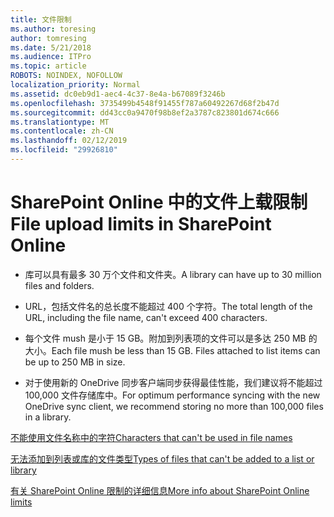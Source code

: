 ```yaml
---
title: 文件限制
ms.author: toresing
author: tomresing
ms.date: 5/21/2018
ms.audience: ITPro
ms.topic: article
ROBOTS: NOINDEX, NOFOLLOW
localization_priority: Normal
ms.assetid: dc0eb9d1-aec4-4c37-8e4a-b67089f3246b
ms.openlocfilehash: 3735499b4548f91455f787a60492267d68f2b47d
ms.sourcegitcommit: dd43cc0a9470f98b8ef2a3787c823801d674c666
ms.translationtype: MT
ms.contentlocale: zh-CN
ms.lasthandoff: 02/12/2019
ms.locfileid: "29926810"
---
```

# <a name="file-upload-limits-in-sharepoint-online"></a><span data-ttu-id="12806-102">SharePoint Online 中的文件上载限制</span><span class="sxs-lookup"><span data-stu-id="12806-102">File upload limits in SharePoint Online</span></span>

- <span data-ttu-id="12806-103">库可以具有最多 30 万个文件和文件夹。</span><span class="sxs-lookup"><span data-stu-id="12806-103">A library can have up to 30 million files and folders.</span></span>
    
- <span data-ttu-id="12806-104">URL，包括文件名的总长度不能超过 400 个字符。</span><span class="sxs-lookup"><span data-stu-id="12806-104">The total length of the URL, including the file name, can't exceed 400 characters.</span></span>
    
- <span data-ttu-id="12806-p101">每个文件 mush 是小于 15 GB。附加到列表项的文件可以是多达 250 MB 的大小。</span><span class="sxs-lookup"><span data-stu-id="12806-p101">Each file mush be less than 15 GB. Files attached to list items can be up to 250 MB in size.</span></span>
    
- <span data-ttu-id="12806-107">对于使用新的 OneDrive 同步客户端同步获得最佳性能，我们建议将不能超过 100,000 文件存储库中。</span><span class="sxs-lookup"><span data-stu-id="12806-107">For optimum performance syncing with the new OneDrive sync client, we recommend storing no more than 100,000 files in a library.</span></span> 
    
[<span data-ttu-id="12806-108">不能使用文件名称中的字符</span><span class="sxs-lookup"><span data-stu-id="12806-108">Characters that can't be used in file names</span></span>](https://go.microsoft.com/fwlink/?linkid=866430)
  
[<span data-ttu-id="12806-109">无法添加到列表或库的文件类型</span><span class="sxs-lookup"><span data-stu-id="12806-109">Types of files that can't be added to a list or library</span></span>](https://go.microsoft.com/fwlink/?linkid=273757)
  
[<span data-ttu-id="12806-110">有关 SharePoint Online 限制的详细信息</span><span class="sxs-lookup"><span data-stu-id="12806-110">More info about SharePoint Online limits</span></span>](https://go.microsoft.com/fwlink/?linkid=271273)
  


